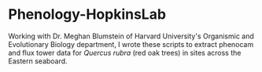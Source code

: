 # Phenology-HopkinsLab
Working with Dr. Meghan Blumstein of Harvard University's Organismic and Evolutionary Biology department, I wrote these scripts to extract phenocam and flux tower data for <em>Quercus rubra</em> (red oak trees) in sites across the Eastern seaboard.
